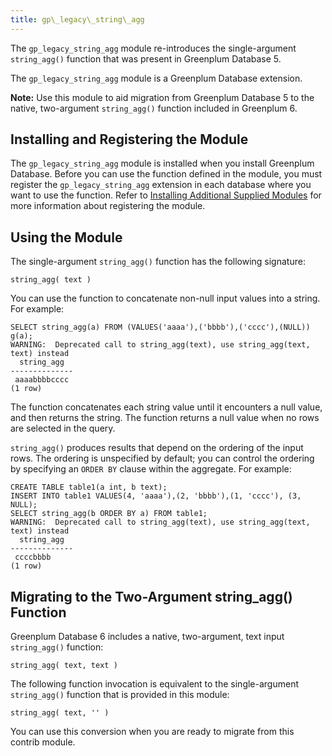 ```yaml
---
title: gp\_legacy\_string\_agg 
---
```


The `gp_legacy_string_agg` module re-introduces the single-argument `string_agg()` function that was present in Greenplum Database 5.

The `gp_legacy_string_agg` module is a Greenplum Database extension.

**Note:** Use this module to aid migration from Greenplum Database 5 to the native, two-argument `string_agg()` function included in Greenplum 6.

## <a id="topic_reg"></a>Installing and Registering the Module 

The `gp_legacy_string_agg` module is installed when you install Greenplum Database. Before you can use the function defined in the module, you must register the `gp_legacy_string_agg` extension in each database where you want to use the function. Refer to [Installing Additional Supplied Modules](../../install_guide/install_modules.html) for more information about registering the module.

## <a id="topic_use"></a>Using the Module 

The single-argument `string_agg()` function has the following signature:

```
string_agg( text )
```

You can use the function to concatenate non-null input values into a string. For example:

```
SELECT string_agg(a) FROM (VALUES('aaaa'),('bbbb'),('cccc'),(NULL)) g(a);
WARNING:  Deprecated call to string_agg(text), use string_agg(text, text) instead
  string_agg  
--------------
 aaaabbbbcccc
(1 row)
```

The function concatenates each string value until it encounters a null value, and then returns the string. The function returns a null value when no rows are selected in the query.

`string_agg()` produces results that depend on the ordering of the input rows. The ordering is unspecified by default; you can control the ordering by specifying an `ORDER BY` clause within the aggregate. For example:

```
CREATE TABLE table1(a int, b text);
INSERT INTO table1 VALUES(4, 'aaaa'),(2, 'bbbb'),(1, 'cccc'), (3, NULL);
SELECT string_agg(b ORDER BY a) FROM table1;
WARNING:  Deprecated call to string_agg(text), use string_agg(text, text) instead
  string_agg  
--------------
 ccccbbbb
(1 row)
```

## <a id="topic_migrate"></a>Migrating to the Two-Argument string\_agg\(\) Function 

Greenplum Database 6 includes a native, two-argument, text input `string_agg()` function:

```
string_agg( text, text )
```

The following function invocation is equivalent to the single-argument `string_agg()` function that is provided in this module:

```
string_agg( text, '' )
```

You can use this conversion when you are ready to migrate from this contrib module.


